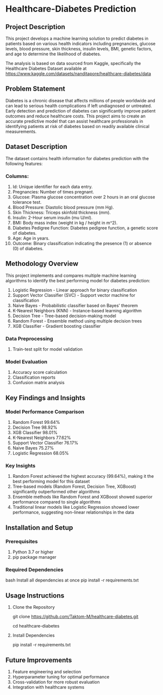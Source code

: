 # Healthcare-Diabetes Prediction

## Project Description
This project develops a machine learning solution to predict diabetes in patients based on various health indicators including pregnancies, glucose levels, blood pressure, skin thickness, insulin levels, BMI, genetic factors, and age to determine the likelihood of diabetes.

The analysis is based on data sourced from Kaggle, specifically the Healthcare Diabetes Dataset available at https://www.kaggle.com/datasets/nanditapore/healthcare-diabetes/data 

## Problem Statement
Diabetes is a chronic disease that affects millions of people worldwide and can lead to serious health complications if left undiagnosed or untreated. Early detection and prediction of diabetes can significantly improve patient outcomes and reduce healthcare costs. This project aims to create an accurate predictive model that can assist healthcare professionals in identifying patients at risk of diabetes based on readily available clinical measurements.

## Dataset Description
The dataset contains health information for diabetes prediction with the following features:

### Columns:
1.	Id: Unique identifier for each data entry.
2.	Pregnancies: Number of times pregnant.
3.	Glucose: Plasma glucose concentration over 2 hours in an oral glucose tolerance test.
4.	Blood Pressure: Diastolic blood pressure (mm Hg).
5.	Skin Thickness: Triceps skinfold thickness (mm).
6.	Insulin: 2-Hour serum insulin (mu U/ml).
7.	BMI: Body mass index (weight in kg / height in m^2).
8.	Diabetes Pedigree Function: Diabetes pedigree function, a genetic score of diabetes.
9.	Age: Age in years.
10.	Outcome: Binary classification indicating the presence (1) or absence (0) of diabetes.

## Methodology Overview
This project implements and compares multiple machine learning algorithms to identify the best performing model for diabetes prediction:

1.	Logistic Regression - Linear approach for binary classification
2.	Support Vector Classifier (SVC) - Support vector machine for classification
3.	Naive Bayes - Probabilistic classifier based on Bayes' theorem
4.	K-Nearest Neighbors (KNN) - Instance-based learning algorithm
5.	Decision Tree - Tree-based decision-making model
6.	Random Forest - Ensemble method using multiple decision trees
7.	XGB Classifier - Gradient boosting classifier

### Data Preprocessing
1. Train-test split for model validation

### Model Evaluation
1. Accuracy score calculation
2. Classification reports
3. Confusion matrix analysis

## Key Findings and Insights

### Model Performance Comparison
1. Random Forest	99.64%
2. Decision Tree	98.92%
3. XGB Classifier	98.01%
4. K-Nearest Neighbors	77.62%
5. Support Vector Classifier	76.17%
6. Naive Bayes	75.27%
7. Logistic Regression	68.05%

### Key Insights
1.	Random Forest achieved the highest accuracy (99.64%), making it the best performing model for this dataset
2.	Tree-based models (Random Forest, Decision Tree, XGBoost) significantly outperformed other algorithms
3.	Ensemble methods like Random Forest and XGBoost showed superior performance compared to single algorithms
4.	Traditional linear models like Logistic Regression showed lower performance, suggesting non-linear relationships in the data

## Installation and Setup
### Prerequisites
1. Python 3.7 or higher
2. pip package manager

### Required Dependencies
bash
Install all dependencies at once
pip install -r requirements.txt

## Usage Instructions

1. Clone the Repository
   
   git clone https://github.com/Taktom-M/healthcare-diabetes.git

   cd healthcare-diabetes

2. Install Dependencies
   
   pip install -r requirements.txt

## Future Improvements
1. Feature engineering and selection
2. Hyperparameter tuning for optimal performance
3. Cross-validation for more robust evaluation
4. Integration with healthcare systems
